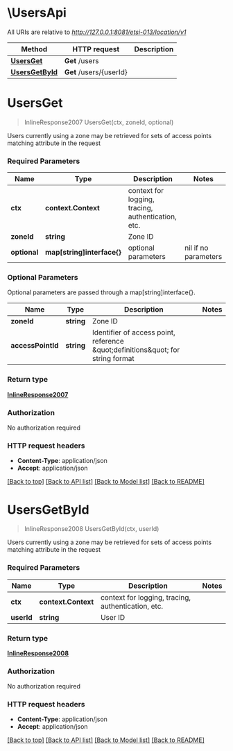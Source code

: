 # \UsersApi

All URIs are relative to *http://127.0.0.1:8081/etsi-013/location/v1*

Method | HTTP request | Description
------------- | ------------- | -------------
[**UsersGet**](UsersApi.md#UsersGet) | **Get** /users | 
[**UsersGetById**](UsersApi.md#UsersGetById) | **Get** /users/{userId} | 


# **UsersGet**
> InlineResponse2007 UsersGet(ctx, zoneId, optional)


Users currently using a zone may be retrieved for sets of access points matching attribute in the request

### Required Parameters

Name | Type | Description  | Notes
------------- | ------------- | ------------- | -------------
 **ctx** | **context.Context** | context for logging, tracing, authentication, etc.
  **zoneId** | **string**| Zone ID | 
 **optional** | **map[string]interface{}** | optional parameters | nil if no parameters

### Optional Parameters
Optional parameters are passed through a map[string]interface{}.

Name | Type | Description  | Notes
------------- | ------------- | ------------- | -------------
 **zoneId** | **string**| Zone ID | 
 **accessPointId** | **string**| Identifier of access point, reference \&quot;definitions\&quot; for string format | 

### Return type

[**InlineResponse2007**](inline_response_200_7.md)

### Authorization

No authorization required

### HTTP request headers

 - **Content-Type**: application/json
 - **Accept**: application/json

[[Back to top]](#) [[Back to API list]](../README.md#documentation-for-api-endpoints) [[Back to Model list]](../README.md#documentation-for-models) [[Back to README]](../README.md)

# **UsersGetById**
> InlineResponse2008 UsersGetById(ctx, userId)


Users currently using a zone may be retrieved for sets of access points matching attribute in the request

### Required Parameters

Name | Type | Description  | Notes
------------- | ------------- | ------------- | -------------
 **ctx** | **context.Context** | context for logging, tracing, authentication, etc.
  **userId** | **string**| User ID | 

### Return type

[**InlineResponse2008**](inline_response_200_8.md)

### Authorization

No authorization required

### HTTP request headers

 - **Content-Type**: application/json
 - **Accept**: application/json

[[Back to top]](#) [[Back to API list]](../README.md#documentation-for-api-endpoints) [[Back to Model list]](../README.md#documentation-for-models) [[Back to README]](../README.md)


